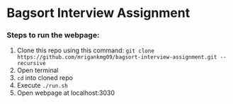 # Bagsort Interview Assignment

### Steps to run the webpage:
1.  Clone this repo using this command: `git clone https://github.com/mrigankmg09/bagsort-interview-assignment.git --recursive`
1.  Open terminal
1.  `cd` into cloned repo
1.  Execute `./run.sh`
1.  Open webpage at localhost:3030